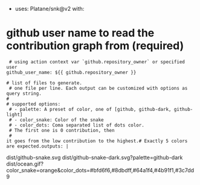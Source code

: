 - uses: Platane/snk@v2
  with:
 # github user name to read the contribution graph from (**required**)
     # using action context var `github.repository_owner` or specified user
    github_user_name: ${{ github.repository_owner }}

    # list of files to generate.
     # one file per line. Each output can be customized with options as query string.
    #
    # supported options:
     # - palette: A preset of color, one of [github, github-dark, github-light]
     # - color_snake: Color of the snake
     # - color_dots: Coma separated list of dots color.
     # The first one is 0 contribution, then 
     #
    it goes from the low contribution to the highest.# Exactly 5 colors are expected.outputs: |
 dist/github-snake.svg
 dist/github-snake-dark.svg?palette=github-dark
 dist/ocean.gif?color_snake=orange&color_dots=#bfd6f6,#8dbdff,#64a1f4,#4b91f1,#3c7dd9
